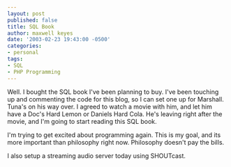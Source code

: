 ```yaml
---
layout: post
published: false
title: SQL Book
author: maxwell keyes
date: '2003-02-23 19:43:00 -0500'
categories:
- personal
tags:
- SQL
- PHP Programming
---
```


Well. I bought the SQL book I've been planning to buy. I've been touching up and
commenting the code for this blog, so I can set one up for Marshall. Tuna's on
his way over. I agreed to watch a movie with him, and let him have a Doc's
Hard Lemon or Daniels Hard Cola. He's leaving right after the movie, and I'm
going to start reading this SQL book.

I'm trying to get excited about programming again. This is my goal, and its more
important than philosophy right now. Philosophy doesn't pay the bills.

I also setup a streaming audio server today using SHOUTcast.
